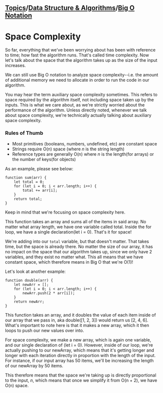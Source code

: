 ## [Topics](../../../topics.md)/[Data Structure & Algorithms](../index.md)/[Big O Notation](./index.md)

# Space Complexity

So far, everything that we've been worrying about has been with reference to time; how fast the algorithm runs. That's called time complexity. Now let's talk about the space that the algorithm takes up as the size of the input increases.

We can still use Big O notation to analyze space complexity--i.e. the amount of additional memory we need to allocate in order to run the code in our algorithm.

You may hear the term auxiliary space complexity sometimes. This refers to space required by the algorithm itself, not including space taken up by the inputs. This is what we care about, as we're strictly worried about the performance of the algorithm. Unless directly noted, whenever we talk about space complexity, we're technically actually talking about auxiliary space complexity.

### Rules of Thumb

- Most primitives (booleans, numbers, undefined, etc) are constant space
- Strings require O(n) space (where _n_ is the string length)
- Reference types are generally O(n) where _n_ is the length(for arrays) or the number of keys(for objects)

As an example, please see below:

```
function sum(arr) {
    let total = 0;
    for (let i = 0; i < arr.length; i++) {
        total += arr[i];
    }
    return total;
}
```

Keep in mind that we're focusing on space complexity here.

This function takes an array and sums all of the items in said array. No matter what array length, we have one variable called total. Inside the for loop, we have a single declaration(let i = 0). That's it for space!

We're adding into our `total` variable, but that doesn't matter. That takes time, but the space is already there. No matter the size of our array, it has no impact on the space that our algorithm takes up, since we only have 2 variables, and they exist no matter what. This all means that we have constant space, which therefore means in Big O that we're O(1)!

Let's look at another example:

```
function double(arr) {
    let newArr = [];
    for (let i = 0; i < arr.length; i++) {
        newArr.push(2 * arr[i]);
    }
    return newArr;
}
```

This function takes an array, and it doubles the value of each item inside of our array that we pass in, aka double([1, 2, 3]) would return us [2, 4, 6]. What's important to note here is that it makes a new array, which it then loops to push our new values over into.

For space complexity, we make a new array, which is again one variable, and our single declaration of (let i = 0). However, inside of our loop, we're actually pushing to our newArray, which means that it's getting longer and longer with each iteration directly in proportion with the length of the input. For instance, if our input array has 50 items, we'll be increasing the length of our newArray by 50 items.

This therefore means that the space we're taking up is directly proportional to the input, _n_, which means that once we simplify it from O(n + 2), we have O(n) space.

